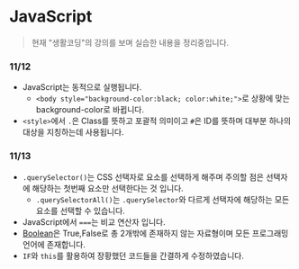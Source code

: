 # JavaScript

>현재 "생활코딩"의 강의를 보며 실습한 내용을 정리중입니다.

### 11/12 
- JavaScript는 동적으로 실행됩니다.
  - ```<body style="background-color:black; color:white;">```로 상황에 맞는 background-color로 바뀝니다.
- ```<style>```에서 ``` . ```은 Class를 뜻하고 포괄적 의미이고 ``` # ```은 ID를 뜻하며 대부분 하나의 대상을 지칭하는데 사용됩니다.

### 11/13
- ```.querySelector()```는 CSS 선택자로 요소를 선택하게 해주며 주의할 점은 선택자에 해당하는 첫번째 요소만 선택한다는 것 입니다.
  - ```.querySelectorAll()```는 ```.querySelector```와 다르게 선택자에 해당하는 모든 요소를 선택할 수 있습니다.
- JavaScript에서 ```===```는 비교 연산자 입니다.
- [Boolean](https://muckycode.blogspot.com/2015/01/javascript-boolean.html)은 True,False로 총 2개밖에 존재하지 않는 자료형이며 모든 프로그래밍 언어에 존재합니다.
- ```IF```와 ```this```를 활용하여 장황했던 코드들을 간결하게 수정하였습니다.

